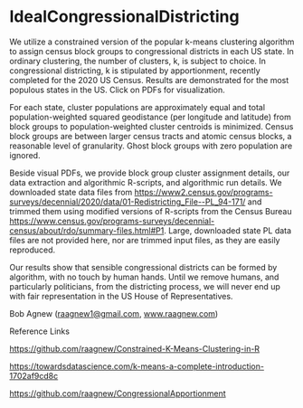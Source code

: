 # IdealCongressionalDistricting

We utilize a constrained version of the popular k-means clustering algorithm to assign census block groups to congressional districts in each US state.  In ordinary clustering, the number of clusters, k, is subject to choice.  In congressional districting, k is stipulated by apportionment, recently completed for the 2020 US Census.  Results are demonstrated for the most populous states in the US.  Click on PDFs for visualization.

For each state, cluster populations are approximately equal and total population-weighted squared geodistance (per longitude and latitude) from block groups to population-weighted cluster centroids is minimized.  Census block groups are between larger census tracts and atomic census blocks, a reasonable level of granularity.  Ghost block groups with zero population are ignored.

Beside visual PDFs, we provide block group cluster assignment details, our data extraction and algorithmic R-scripts, and algorithmic run details.  We downloaded state data files from https://www2.census.gov/programs-surveys/decennial/2020/data/01-Redistricting_File--PL_94-171/ and trimmed them using modified versions of R-scripts from the Census Bureau https://www.census.gov/programs-surveys/decennial-census/about/rdo/summary-files.html#P1.  Large, downloaded state PL data files are not provided here, nor are trimmed input files, as they are easily reproduced.

Our results show that sensible congressional districts can be formed by algorithm, with no touch by human hands.  Until we remove humans, and particularly politicians, from the districting process, we will never end up with fair representation in the US House of Representatives.

Bob Agnew (raagnew1@gmail.com, www.raagnew.com)

Reference Links

https://github.com/raagnew/Constrained-K-Means-Clustering-in-R

https://towardsdatascience.com/k-means-a-complete-introduction-1702af9cd8c

https://github.com/raagnew/CongressionalApportionment
